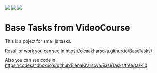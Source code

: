 <img src="https://img.shields.io/badge/JS-red"> <img src="https://img.shields.io/badge/HTML-blue"> <img src="https://img.shields.io/badge/CSS-blue">
# Base Tasks from VideoCourse

This is a poject for small js tasks.

Result of work you can see in https://elenakharsova.github.io/BaseTasks/

Also you can see code in https://codesandbox.io/s/github/ElenaKharsova/BaseTasks/tree/task10